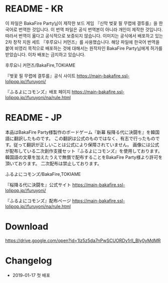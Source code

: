 # README - KR
이 파일은 BakaFire Party님이 제작한 보드 게임 『신막 벚꽃 필 무렵에 결투를』을 한국어로 번역한 것입니다.
이 번역 파일은 공식 번역본이 아니라 개인이 제작한 것입니다. 따라서 번역이 옳다고 공식적으로 보증되지 않습니다.
이미지는 공식에서 배포하고 있는 2차 창작 지원 세트 『후루요니 커먼즈』를 사용했습니다. 
해당 파일에 한국어 번역을 붙여 비영리 목적으로 배포하는 것에 대해서는 원작자인 BakaFire Party님에게 허가를 받았습니다.
이차 배포는 금지하고 있습니다.

후루요니 커먼즈/BakaFire,TOKIAME

『벚꽃 필 무렵에 결투를』공식 사이트
https://main-bakafire.ssl-lolipop.jp//furuyoni/

『ふるよにコモンズ』배포 페이지
https://main-bakafire.ssl-lolipop.jp//furuyoni/na/rule.html


# README - JP
本品はBakaFire Party様製作のボードゲーム『新幕 桜降る代に決闘を』を韓国語に翻訳したものです。
この翻訳は公式のものではなく、有志で行ったものです。従って翻訳が正しいことは公式により保障されていません。
画像には公式が配布している二次創作支援セット『ふるよにコモンズ』を使用しております。韓国語の文章を加えたうえで無償で配布することをBakaFire Party様より許可を頂いております。
二次配布は禁止しております。

ふるよにコモンズ/BakaFire,TOKIAME

『桜降る代に決闘を』公式サイト
https://main-bakafire.ssl-lolipop.jp//furuyoni/

『ふるよにコモンズ』配布ページ
https://main-bakafire.ssl-lolipop.jp//furuyoni/na/rule.html

# Download
https://drive.google.com/open?id=1lz5z5da7nPwSCUORDy1rll_BIy0yMdMR

# Changelog
* 2019-01-17 첫 배포
